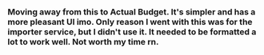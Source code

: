 ### Moving away from this to Actual Budget. It's simpler and has a more pleasant UI imo. Only reason I went with this was for the importer service, but I didn't use it. It needed to be formatted a lot to work well. Not worth my time rn.
